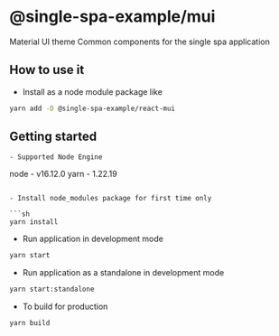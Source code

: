 # @single-spa-example/mui

Material UI theme Common components for the single spa application

## How to use it

- Install as a node module package like

```sh
yarn add -D @single-spa-example/react-mui
```

## Getting started

```
- Supported Node Engine

```

node - v16.12.0
yarn - 1.22.19

````

- Install node_modules package for first time only

```sh
yarn install
````

- Run application in development mode

```sh
yarn start
```

- Run application as a standalone in development mode

```sh
yarn start:standalone
```

- To build for production

```sh
yarn build
```
